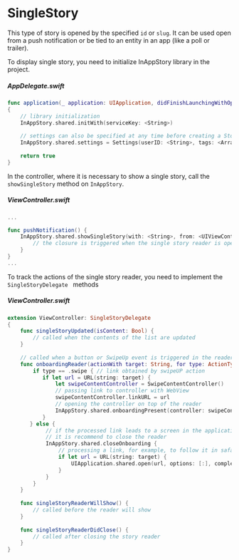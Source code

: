 # SingleStory

This type of story is opened by the specified `id` or `slug`. It can be used open from a push notification or be tied to an entity in an app (like a poll or trailer).

To display single story, you need to initialize InAppStory library in the project.

##### AppDelegate.swift
```swift
func application(_ application: UIApplication, didFinishLaunchingWithOptions launchOptions: [UIApplication.LaunchOptionsKey: Any]?) -> Bool
{
    // library initialization
    InAppStory.shared.initWith(serviceKey: <String>)
     
    // settings can also be specified at any time before creating a StoryView or calling individual stories 
    InAppStory.shared.settings = Settings(userID: <String>, tags: <Array<String>>)
    
    return true
}
```

In the controller, where it is necessary to show a single story, call the `showSingleStory` method on `InAppStory`.

##### ViewController.swift

```swift 
... 

func pushNotification() {
    InAppStory.shared.showSingleStory(with: <String>, from: <UIViewController>, delegate: <SingleStoryDelegate>) {
        // the closure is triggered when the single story reader is opened
    }
}
...
```

To track the actions of the single story reader, you need to implement the `SingleStoryDelegate ` methods

##### ViewController.swift

```swift 
extension ViewController: SingleStoryDelegate
{
    func singleStoryUpdated(isContent: Bool) {
        // called when the contents of the list are updated
    }
    
    // called when a button or SwipeUp event is triggered in the reader
    func onboardingReader(actionWith target: String, for type: ActionType) {
        if type == .swipe { // link obtained by swipeUP action
           if let url = URL(string: target) {
               let swipeContentController = SwipeContentController()
               // passing link to controller with WebView
               swipeContentController.linkURL = url
               // opening the controller on top of the reader
               InAppStory.shared.onboardingPresent(controller: swipeContentController)
           }
       } else {
            // if the processed link leads to a screen in the application, 
            // it is recommend to close the reader
            InAppStory.shared.closeOnboarding {
                // processing a link, for example, to follow it in safari
                if let url = URL(string: target) {
                    UIApplication.shared.open(url, options: [:], completionHandler: nil)
                }
            }
        }
    }
    
    func singleStoryReaderWillShow() { 
        // called before the reader will show
    }
    
    func singleStoryReaderDidClose() { 
        // called after closing the story reader
    }
}
```